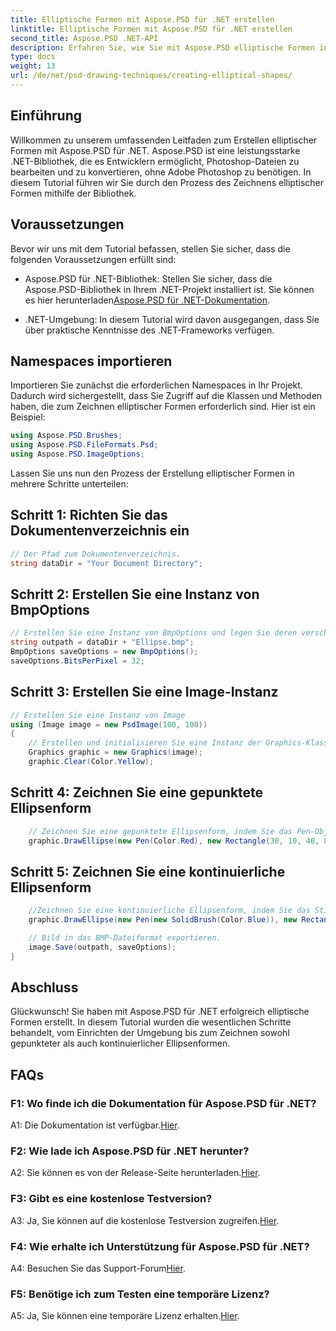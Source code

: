 ```yaml
---
title: Elliptische Formen mit Aspose.PSD für .NET erstellen
linktitle: Elliptische Formen mit Aspose.PSD für .NET erstellen
second_title: Aspose.PSD .NET-API
description: Erfahren Sie, wie Sie mit Aspose.PSD elliptische Formen in .NET zeichnen. Schritt-für-Schritt-Anleitung mit Codebeispielen. Erstellen Sie mühelos atemberaubende Grafiken.
type: docs
weight: 13
url: /de/net/psd-drawing-techniques/creating-elliptical-shapes/
---
```

## Einführung

Willkommen zu unserem umfassenden Leitfaden zum Erstellen elliptischer Formen mit Aspose.PSD für .NET. Aspose.PSD ist eine leistungsstarke .NET-Bibliothek, die es Entwicklern ermöglicht, Photoshop-Dateien zu bearbeiten und zu konvertieren, ohne Adobe Photoshop zu benötigen. In diesem Tutorial führen wir Sie durch den Prozess des Zeichnens elliptischer Formen mithilfe der Bibliothek.

## Voraussetzungen

Bevor wir uns mit dem Tutorial befassen, stellen Sie sicher, dass die folgenden Voraussetzungen erfüllt sind:

- Aspose.PSD für .NET-Bibliothek: Stellen Sie sicher, dass die Aspose.PSD-Bibliothek in Ihrem .NET-Projekt installiert ist. Sie können es hier herunterladen[Aspose.PSD für .NET-Dokumentation](https://reference.aspose.com/psd/net/).

- .NET-Umgebung: In diesem Tutorial wird davon ausgegangen, dass Sie über praktische Kenntnisse des .NET-Frameworks verfügen.

## Namespaces importieren

Importieren Sie zunächst die erforderlichen Namespaces in Ihr Projekt. Dadurch wird sichergestellt, dass Sie Zugriff auf die Klassen und Methoden haben, die zum Zeichnen elliptischer Formen erforderlich sind. Hier ist ein Beispiel:

```csharp
using Aspose.PSD.Brushes;
using Aspose.PSD.FileFormats.Psd;
using Aspose.PSD.ImageOptions;
```

Lassen Sie uns nun den Prozess der Erstellung elliptischer Formen in mehrere Schritte unterteilen:

## Schritt 1: Richten Sie das Dokumentenverzeichnis ein

```csharp
// Der Pfad zum Dokumentenverzeichnis.
string dataDir = "Your Document Directory";
```

## Schritt 2: Erstellen Sie eine Instanz von BmpOptions

```csharp
// Erstellen Sie eine Instanz von BmpOptions und legen Sie deren verschiedene Eigenschaften fest
string outpath = dataDir + "Ellipse.bmp";
BmpOptions saveOptions = new BmpOptions();
saveOptions.BitsPerPixel = 32;
```

## Schritt 3: Erstellen Sie eine Image-Instanz

```csharp
// Erstellen Sie eine Instanz von Image
using (Image image = new PsdImage(100, 100))
{
    // Erstellen und initialisieren Sie eine Instanz der Graphics-Klasse und der Clear Graphics-Oberfläche
    Graphics graphic = new Graphics(image);
    graphic.Clear(Color.Yellow);
```

## Schritt 4: Zeichnen Sie eine gepunktete Ellipsenform

```csharp
    // Zeichnen Sie eine gepunktete Ellipsenform, indem Sie das Pen-Objekt mit roter Farbe und einem umgebenden Rechteck angeben
    graphic.DrawEllipse(new Pen(Color.Red), new Rectangle(30, 10, 40, 80));
```

## Schritt 5: Zeichnen Sie eine kontinuierliche Ellipsenform

```csharp
    //Zeichnen Sie eine kontinuierliche Ellipsenform, indem Sie das Stiftobjekt mit einem durchgehenden Pinsel mit blauer Farbe und einem umgebenden Rechteck angeben
    graphic.DrawEllipse(new Pen(new SolidBrush(Color.Blue)), new Rectangle(10, 30, 80, 40));

    // Bild in das BMP-Dateiformat exportieren.
    image.Save(outpath, saveOptions);
}
```

## Abschluss

Glückwunsch! Sie haben mit Aspose.PSD für .NET erfolgreich elliptische Formen erstellt. In diesem Tutorial wurden die wesentlichen Schritte behandelt, vom Einrichten der Umgebung bis zum Zeichnen sowohl gepunkteter als auch kontinuierlicher Ellipsenformen.

## FAQs

### F1: Wo finde ich die Dokumentation für Aspose.PSD für .NET?

 A1: Die Dokumentation ist verfügbar.[Hier](https://reference.aspose.com/psd/net/).

### F2: Wie lade ich Aspose.PSD für .NET herunter?

 A2: Sie können es von der Release-Seite herunterladen.[Hier](https://releases.aspose.com/psd/net/).

### F3: Gibt es eine kostenlose Testversion?

 A3: Ja, Sie können auf die kostenlose Testversion zugreifen.[Hier](https://releases.aspose.com/).

### F4: Wie erhalte ich Unterstützung für Aspose.PSD für .NET?

 A4: Besuchen Sie das Support-Forum[Hier](https://forum.aspose.com/c/psd/34).

### F5: Benötige ich zum Testen eine temporäre Lizenz?

 A5: Ja, Sie können eine temporäre Lizenz erhalten.[Hier](https://purchase.aspose.com/temporary-license/).